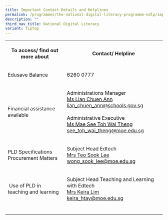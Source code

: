```yaml
---
title: Important Contact Details and Helplines
permalink: /programmes/the-national-digital-literacy-programme-ndlp/important-contacts-helplines/
description: ""
third_nav_title: National Digital Literacy
variant: tiptap
---
```

<table style="minWidth: 50px">
<colgroup>
<col>
<col>
</colgroup>
<tbody>
<tr>
<th rowspan="1" colspan="1">
<p>To access/ find out more about</p>
</th>
<th rowspan="1" colspan="1">
<p>Contact/ Helpline</p>
</th>
</tr>
<tr>
<td rowspan="1" colspan="1">
<p>Edusave Balance</p>
</td>
<td rowspan="1" colspan="1">
<p>6260 0777</p>
</td>
</tr>
<tr>
<td rowspan="1" colspan="1">
<p>Financial assistance available</p>
</td>
<td rowspan="1" colspan="1">
<p>Administrations Manager
<br><a href="mailto:lian_chuen_ann@schools.gov.sg" rel="noopener noreferrer nofollow" target="_blank">Ms Lian Chuen Ann <br>lian_chuen_ann@schools.gov.sg</a>&nbsp;
<br>
<br>Administrative Executive
<br><a href="mailto:see_toh_wai_theng@moe.edu.sg" rel="noopener noreferrer nofollow" target="_blank">Ms Mae See Toh Wai Theng <br>see_toh_wai_theng@moe.edu.sg</a>
</p>
</td>
</tr>
<tr>
<td rowspan="1" colspan="1">
<p>PLD Specifications
<br>Procurement Matters</p>
</td>
<td rowspan="1" colspan="1">
<p>Subject Head Edtech
<br><a href="wong_sook_lee@moe.edu.sg" rel="noopener noreferrer nofollow" target="_blank">Mrs Teo Sook Lee</a>
<br><a href="wong_sook_lee@moe.edu.sg" rel="noopener noreferrer nofollow" target="_blank">wong_sook_lee@moe.edu.sg</a>
</p>
</td>
</tr>
<tr>
<td rowspan="1" colspan="1">
<p>&nbsp;Use of PLD in teaching and learning</p>
</td>
<td rowspan="1" colspan="1">
<p>Subject Head Teaching and Learning with Edtech&nbsp;
<br><a href="mailto:keira_htay@moe.edu.sg" rel="noopener noreferrer nofollow" target="_blank">Mrs Keira Lim <br>keira_htay@moe.edu.sg</a>
</p>
</td>
</tr>
<tr>
<td rowspan="1" colspan="1">
<p></p>
</td>
<td rowspan="1" colspan="1">
<p></p>
</td>
</tr>
</tbody>
</table>
<p></p>